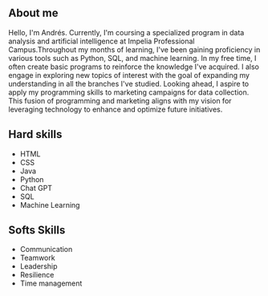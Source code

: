 ## About me

Hello, I'm Andrés. Currently, I'm coursing a specialized program in data analysis and artificial intelligence at Impelia Professional Campus.Throughout my months of learning, I've been gaining proficiency in various tools such as Python, SQL, and machine learning. In my free time, I often create basic programs to reinforce the knowledge I've acquired. I also engage in exploring new topics of interest with the goal of expanding my understanding in all the branches I've studied. Looking ahead, I aspire to apply my programming skills to marketing campaigns for data collection. This fusion of programming and marketing aligns with my vision for leveraging technology to enhance and optimize future initiatives.

## Hard skills

- HTML
- CSS
- Java
- Python
- Chat GPT
- SQL
- Machine Learning

## Softs Skills

- Communication
- Teamwork
- Leadership
- Resilience
- Time management 

  




